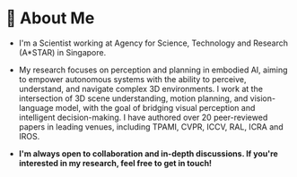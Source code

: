 # 🤖 About Me
- I'm a Scientist working at Agency for Science, Technology and Research (A*STAR) in Singapore. 

- My research focuses on perception and planning in embodied AI, aiming to empower autonomous systems with the ability to perceive, understand, and navigate complex 3D environments. I work at the intersection of 3D scene understanding, motion planning, and vision-language model, with the goal of bridging visual perception and intelligent decision-making. I have authored over 20 peer-reviewed papers in leading venues, including TPAMI, CVPR, ICCV, RAL, ICRA and IROS. 

<!-- <a href='https://scholar.google.com/citations?user=kl3niOYAAAAJ&hl=en'><img src="https://img.shields.io/endpoint?logo=Google%20Scholar&url=https%3A%2F%2Fcdn.jsdelivr.net%2Fgh%2FChen-Xieyuanli%2Fchen-xieyuanli.github.io@google-scholar-stats%2Fgs_data_shieldsio.json&labelColor=f6f6f6&color=9cf&style=flat&label=Google%20Scholar"></a> -->

<!-- - Here is my extended CV ([pdf](cv/chen_cv.pdf)). -->

- <strong> I'm always open to collaboration and in-depth discussions. If you're interested in my research, feel free to get in touch! </strong>



